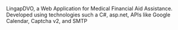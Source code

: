 LingapDVO, a Web Application for Medical Financial Aid Assistance. Developed using technologies such a C#, asp.net, APIs like Google Calendar, Captcha v2, and SMTP
